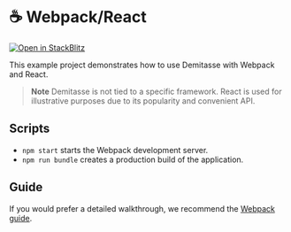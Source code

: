 # ☕ Webpack/React

[![Open in StackBlitz](https://d33wubrfki0l68.cloudfront.net/4d7187e512872845bd2a0fb616d6d7919b53d3df/c2f2f/img/open_in_stackblitz_small.svg)](https://stackblitz.com/github/nsaunders/demitasse/tree/master/examples/webpack-react?file=src%2Fcomponents%2FApp.tsx)

This example project demonstrates how to use Demitasse with Webpack and React.

> **Note**
> Demitasse is not tied to a specific framework. React is used for illustrative purposes due to its popularity and convenient API.

## Scripts

* `npm start` starts the Webpack development server.
* `npm run bundle` creates a production build of the application.

## Guide

If you would prefer a detailed walkthrough, we recommend the [Webpack guide](../../docs/guides/webpack.md).
